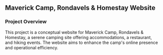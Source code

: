 ## Maverick Camp, Rondavels & Homestay Website

### Project Overview


This project is a conceptual website for Maverick Camp, Rondavels & Homestay, a serene camping site offering accommodations, a restaurant, and hiking events. The website aims to enhance the camp's online presence and operational efficiency.


